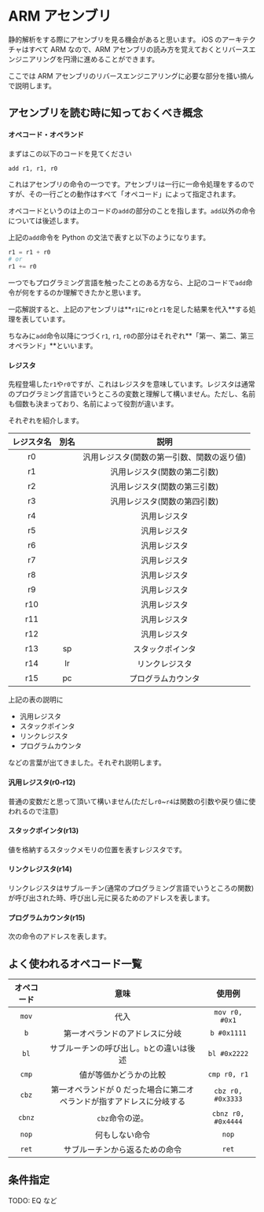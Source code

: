 # ARM アセンブリ

静的解析をする際にアセンブリを見る機会があると思います。
iOS のアーキテクチャはすべて ARM なので、ARM アセンブリの読み方を覚えておくとリバースエンジニアリングを円滑に進めることができます。

ここでは ARM アセンブリのリバースエンジニアリングに必要な部分を掻い摘んで説明します。

## アセンブリを読む時に知っておくべき概念

#### オペコード・オペランド

まずはこの以下のコードを見てください

```
add r1, r1, r0
```

これはアセンブリの命令の一つです。アセンブリは一行に一命令処理をするのですが、その一行ごとの動作はすべて「オペコード」によって指定されます。

オペコードというのは上のコードの`add`の部分のことを指します。`add`以外の命令については後述します。

上記の`add`命令を Python の文法で表すと以下のようになります。

```python
r1 = r1 + r0
# or
r1 += r0
```

一つでもプログラミング言語を触ったことのある方なら、上記のコードで`add`命令が何をするのか理解できたかと思います。

一応解説すると、上記のアセンブリは**`r1`に`r0`と`r1`を足した結果を代入**する処理を表しています。

ちなみに`add`命令以降につづく`r1`, `r1`, `r0`の部分はそれぞれ**「第一、第二、第三オペランド」**といいます。

#### レジスタ

先程登場した`r1`や`r0`ですが、これはレジスタを意味しています。レジスタは通常のプログラミング言語でいうところの変数と理解して構いません。ただし、名前も個数も決まっており、名前によって役割が違います。

それぞれを紹介します。

| レジスタ名 | 別名 |                    説明                    |
| :--------: | :--: | :----------------------------------------: |
|     r0     |      | 汎用レジスタ(関数の第一引数、関数の返り値) |
|     r1     |      |        汎用レジスタ(関数の第二引数)        |
|     r2     |      |        汎用レジスタ(関数の第三引数)        |
|     r3     |      |        汎用レジスタ(関数の第四引数)        |
|     r4     |      |                汎用レジスタ                |
|     r5     |      |                汎用レジスタ                |
|     r6     |      |                汎用レジスタ                |
|     r7     |      |                汎用レジスタ                |
|     r8     |      |                汎用レジスタ                |
|     r9     |      |                汎用レジスタ                |
|    r10     |      |                汎用レジスタ                |
|    r11     |      |                汎用レジスタ                |
|    r12     |      |                汎用レジスタ                |
|    r13     |  sp  |              スタックポインタ              |
|    r14     |  lr  |               リンクレジスタ               |
|    r15     |  pc  |             プログラムカウンタ             |

上記の表の説明に

- 汎用レジスタ
- スタックポインタ
- リンクレジスタ
- プログラムカウンタ

などの言葉が出てきました。それぞれ説明します。

#### 汎用レジスタ(r0-r12)

普通の変数だと思って頂いて構いません(ただし`r0`~`r4`は関数の引数や戻り値に使われるので注意)

#### スタックポインタ(r13)

値を格納するスタックメモリの位置を表すレジスタです。

#### リンクレジスタ(r14)

リンクレジスタはサブルーチン(通常のプログラミング言語でいうところの関数)が呼び出された時、呼び出し元に戻るためのアドレスを表します。

#### プログラムカウンタ(r15)

次の命令のアドレスを表します。

## よく使われるオペコード一覧

| オペコード |                                 意味                                  |       使用例       |
| :--------: | :-------------------------------------------------------------------: | :----------------: |
|   `mov`    |                                 代入                                  |   `mov r0, #0x1`   |
|    `b`     |                    第一オペランドのアドレスに分岐                     |    `b #0x1111`     |
|    `bl`    |               サブルーチンの呼び出し。`b`との違いは後述               |    `bl #0x2222`    |
|   `cmp`    |                        値が等価かどうかの比較                         |    `cmp r0, r1`    |
|   `cbz`    | 第一オペランドが 0 だった場合に第二オペランドが指すアドレスに分岐する | `cbz r0, #0x3333`  |
|   `cbnz`   |                            `cbz`命令の逆。                            | `cbnz r0, #0x4444` |
|   `nop`    |                            何もしない命令                             |       `nop`        |
|   `ret`    |                    サブルーチンから返るための命令                     |       `ret`        |

## 条件指定

TODO: EQ など
